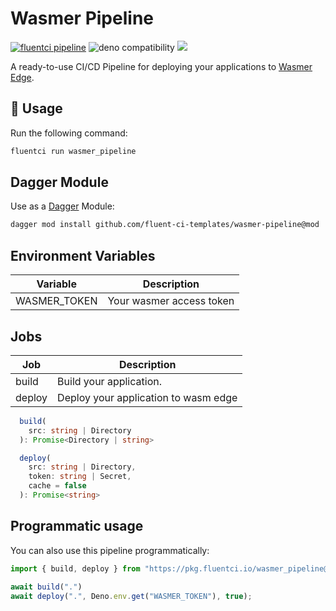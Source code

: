 # Wasmer Pipeline

[![fluentci pipeline](https://img.shields.io/badge/dynamic/json?label=pkg.fluentci.io&labelColor=%23000&color=%23460cf1&url=https%3A%2F%2Fapi.fluentci.io%2Fv1%2Fpipeline%2Fwasmer_pipeline&query=%24.version)](https://pkg.fluentci.io/wasmer_pipeline)
![deno compatibility](https://shield.deno.dev/deno/^1.37)
[![](https://img.shields.io/codecov/c/gh/fluent-ci-templates/wasmer-pipeline)](https://codecov.io/gh/fluent-ci-templates/wasmer-pipeline)

A ready-to-use CI/CD Pipeline for deploying your applications to [Wasmer Edge](https://wasmer.io/products/edge).

## 🚀 Usage

Run the following command:

```bash
fluentci run wasmer_pipeline
```

## Dagger Module

Use as a [Dagger](https://dagger.io) Module:

```bash
dagger mod install github.com/fluent-ci-templates/wasmer-pipeline@mod
```

## Environment Variables

| Variable        | Description                      |
|-----------------|----------------------------------|
| WASMER_TOKEN    | Your wasmer access token         |

## Jobs

| Job     | Description                          |
|---------|--------------------------------------|
| build   | Build your application.              |
| deploy  | Deploy your application to wasm edge |

```typescript
  build(
    src: string | Directory
  ): Promise<Directory | string>

  deploy(
    src: string | Directory,
    token: string | Secret,
    cache = false
  ): Promise<string> 
```

## Programmatic usage

You can also use this pipeline programmatically:

```typescript
import { build, deploy } from "https://pkg.fluentci.io/wasmer_pipeline@v0.3.1/mod.ts";

await build(".")
await deploy(".", Deno.env.get("WASMER_TOKEN"), true);
```